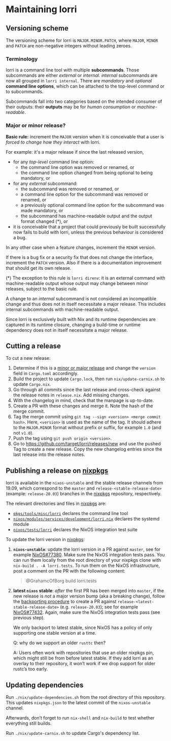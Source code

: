 # Maintaining lorri

## Versioning scheme

The versioning scheme for lorri is `MAJOR.MINOR.PATCH`, where `MAJOR`, `MINOR` and `PATCH`
are non-negative integers without leading zeroes.

### Terminology

lorri is a command line tool with multiple **subcommands**. Those subcommands
are either _external_ or _internal_. _internal_ subcommands are now all grouped in `lorri internal`.
There are _mandatory_ and _optional_ **command line options**, which can be attached to the top-level command or to subcommands.

Subcommands fall into two categories based on the intended consumer of their
outputs: their **outputs** may be for _human consumption_ or
_machine-readable_.

### Major or minor release?

**Basic rule:** increment the `MAJOR` version when it is conceivable that a
user is _forced to change how they interact_ with lorri.

For example: it's a major release if since the last released version,
- for any _top-level_ command line option:
  - the command line option was removed or renamed, or
  - the command line option changed from being optional to being mandatory, or
- for any _external_ subcommand:
  - the subcommand was removed or renamed, or
  - a command line option for the subcommand was removed or renamed, or
  - a previously optional command line option for the subcommand was made
    mandatory, or
  - the subcommand has machine-readable output and the output format changed
    (\*), or
- it is conceivable that a project that could previously be built successfully
  now fails to build with lorri, unless the previous behaviour is considered a
  bug.

In any other case when a feature changes, increment the `MINOR` version.

If there is a bug fix or a security fix that does not change the interface,
increment the `PATCH` version. Also if there is a documentation improvement
that should get its own release.

(\*) The exception to this rule is `lorri direnv`: it is an external command
with machine-readable output whose output may change between minor releases,
subject to the basic rule.

A change to an _internal_ subcommand is not considered an incompatible change
and thus does not in itself necessitate a major release. This includes internal
subcommands with machine-readable output.

Since lorri is exclusively built with Nix and its runtime dependencies are
captured in its runtime closure, changing a build-time or runtime dependency
does not in itself necessitate a major release.

## Cutting a release

To cut a new release:
1. Determine if this is a [minor or major release](#versioning-scheme) and
   change the `version` field in `Cargo.toml` accordingly.
2. Build the project to update `Cargo.lock`, then run `nix/update-carnix.sh` to
   update `Cargo.nix`.
3. Go through all commits since the last release and cross-check against the
   release notes in `release.nix`. Add missing changes.
4. With the changelog in mind, check that the manpage is up-to-date. 
5. Create a PR with these changes and merge it. Note the hash of the merge
   commit.
6. Tag the merge commit using `git tag --sign <version> <merge commit hash>`.
   Here, `<version>` is used as the name of the tag. It should adhere to the
   `MAJOR.MINOR` format without prefix or suffix, for example `1.0` (and not
   `v1.0`).
7. Push the tag using `git push origin <version>`.
8. Go to https://github.com/target/lorri/releases/new and use the pushed
   Tag to create a new release.
   Copy the new changelog entries since the last release into the release
   notes.

## Publishing a release on [nixpkgs][]

lorri is available in the `nixos-unstable` and the stable release channels
from 19.09, which correspond to the `master` and `release-<stable-release-date>`
(example: `release-20.03`) branches in the [nixpkgs][] repository, respectively.

The relevant directories and files in [nixpkgs][] are:
- [`pkgs/tools/misc/lorri`][nixpkgs-lorri-tool] declares the command line tool
- [`nixos/modules/services/development/lorri.nix`][nixpkgs-lorri-service]
  declares the systemd module
- [`nixos/tests/lorri`][nixpkgs-lorri-tests] declares the NixOS integration
  test suite

To update the lorri version in [nixpkgs][]:
1. **`nixos-unstable`**: update the lorri version in a PR against `master`, see
   for example [NixOS#77380][nixos-unstable-pr]. Make sure the NixOS
   integration tests pass. You can run them locally from the root directory of
   your nixpkgs clone with `nix-build . -A lorri.tests`. To run them on the
   NixOS infrastructure, post a comment on the PR with the following content:

   > @GrahamcOfBorg build lorri.tests

2. **latest `nixos` stable**: _after_ the first PR has been merged into `master`,
   if the new release is *not* a major version bump (aka a breaking change),
   follow the [backporting procedure][nixpkgs-backporting] to create a PR
   against `release-<latest-stable-release-date>` (e.g. `release-20.03`);
   see for example [NixOS#77432][nixos-stable-pr].
   Again, make sure the NixOS integration tests pass (see previous step).

   We only backport to latest stable, since NixOS has a policy of only
   supporting one stable version at a time.

   Q: why do we support an older `rusttc` then?

   A: Users often work with repositories that use an older nixpkgs pin,
   which might still be from before latest stable. If they add lorri
   as an overlay to their repository, it won’t work if we drop support
   for older rustc’s too early.

## Updating dependencies

Run `./nix/update-dependencies.sh` from the root directory of this
repository. This updates `nixpkgs.json` to the latest commit of the
`nixos-unstable` channel.

Afterwards, don’t forget to run `nix-shell` and `nix-build` to test
whether everything still builds.

Run `./nix/update-carnix.sh` to update Cargo's dependency list.

[nixos-stable-pr]: https://github.com/NixOS/nixpkgs/pull/77432
[nixos-unstable-pr]: https://github.com/NixOS/nixpkgs/pull/77380
[nixpkgs]: https://github.com/NixOS/nixpkgs/
[nixpkgs-backporting]: https://github.com/NixOS/nixpkgs/blob/d6a98987717b31e2d89b267608ea6c90bd5eea56/.github/CONTRIBUTING.md#backporting-changes
[nixpkgs-lorri-service]: https://github.com/NixOS/nixpkgs/blob/master/nixos/modules/services/development/lorri.nix
[nixpkgs-lorri-tests]: https://github.com/NixOS/nixpkgs/tree/master/nixos/tests/lorri
[nixpkgs-lorri-tool]: https://github.com/NixOS/nixpkgs/tree/master/pkgs/tools/misc/lorri
